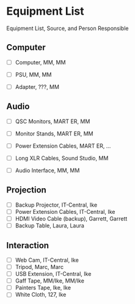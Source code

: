 
# Equipment List

Equipment List, Source, and Person Responsible


## Computer
- [ ] Computer, MM, MM
- [ ] PSU, MM, MM
- [ ] Adapter, ???, MM


## Audio
- [ ] QSC Monitors, MART ER, MM
- [ ] Monitor Stands, MART ER, MM
- [ ] Power Extension Cables, MART ER, ...
- [ ] Long XLR Cables, Sound Studio, MM
- [ ] Audio Interface, MM, MM


## Projection
- [ ] Backup Projector, IT-Central, Ike
- [ ] Power Extension Cables, IT-Central, Ike
- [ ] HDMI Video Cable (backup), Garrett, Garrett
- [ ] Backup Table, Laura, Laura

## Interaction
- [ ] Web Cam, IT-Central, Ike
- [ ] Tripod, Marc, Marc
- [ ] USB Extension, IT-Central, Ike
- [ ] Gaff Tape, MM/Ike, MM/Ike
- [ ] Painters Tape, Ike, Ike
- [ ] White Cloth, 127, Ike
